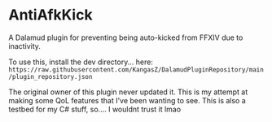 # AntiAfkKick

A Dalamud plugin for preventing being auto-kicked from FFXIV due to inactivity.

To use this, install the dev directory... here: 
`https://raw.githubusercontent.com/KangasZ/DalamudPluginRepository/main/plugin_repository.json`

The original owner of this plugin never updated it. This is my attempt at making some QoL features that I've been wanting to see.
This is also a testbed for my C# stuff, so.... I wouldnt trust it lmao
